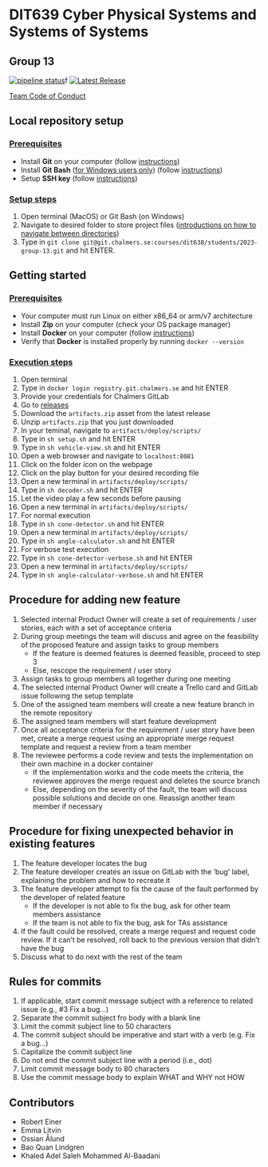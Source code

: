 # DIT639 Cyber Physical Systems and Systems of Systems
## Group 13

[![pipeline status](https://git.chalmers.se/courses/dit638/students/2023-group-13/badges/main/pipeline.svg)](https://git.chalmers.se/courses/dit638/students/2023-group-13/-/commits/main)f
[![Latest Release](https://git.chalmers.se/courses/dit638/students/2023-group-13/-/badges/release.svg)](https://git.chalmers.se/courses/dit638/students/2023-group-13/-/releases)

[Team Code of Conduct](./code-of-conduct.md)

## Local repository setup
### <ins>Prerequisites</ins>
- Install **Git** on your computer (follow [instructions](https://www.atlassian.com/git/tutorials/install-git#linux))
- Install **Git Bash** (<ins>for Windows users only</ins>) (follow [instructions](https://www.atlassian.com/git/tutorials/git-bash#:~:text=How%20to%20install%20Git%20Bash,open%20to%20execute%20Git%20Bash))
- Setup **SSH key** (follow [instructions](https://blog.robertelder.org/what-is-ssh/))

### <ins>Setup steps</ins>
1. Open terminal (MacOS) or Git Bash (on Windows) 
2. Navigate to desired folder to store project files ([introductions on how to navigate between directories](https://ubuntu.com/tutorials/command-line-for-beginners#1-overview))
3. Type in `git clone git@git.chalmers.se:courses/dit638/students/2023-group-13.git` and hit ENTER.

## Getting started
### <ins>Prerequisites</ins>
- Your computer must run Linux on either x86_64 or arm/v7 architecture
- Install **Zip** on your computer (check your OS package manager)
- Install **Docker** on your computer (follow [instructions](https://docs.docker.com/engine/install/ubuntu/))
- Verify that **Docker** is installed properly by running `docker --version`

### <ins>Execution steps</ins>
1. Open terminal
2. Type in `docker login registry.git.chalmers.se` and hit ENTER
3. Provide your credentials for Chalmers GitLab
4. Go to [releases](https://git.chalmers.se/courses/dit638/students/2023-group-13/-/releases)
5. Download the `artifacts.zip` asset from the latest release
6. Unzip `artifacts.zip` that you just downloaded
7. In your teminal, navigate to `artifacts/deploy/scripts/`
8. Type in `sh setup.sh` and hit ENTER
9. Type in `sh vehicle-view.sh` and hit ENTER
10. Open a web browser and navigate to `localhost:8081`
11. Click on the folder icon on the webpage
12. Click on the play button for your desired recording file
13. Open a new terminal in `artifacts/deploy/scripts/`
14. Type in `sh decoder.sh` and hit ENTER
15. Let the video play a few seconds before pausing
16. Open a new terminal in `artifacts/deploy/scripts/`
17. For normal execution
   1. Type in `sh cone-detector.sh` and hit ENTER
   2. Open a new terminal in `artifacts/deploy/scripts/`
   3. Type in `sh angle-calculator.sh` and hit ENTER
18. For verbose test execution
   1. Type in `sh cone-detector-verbose.sh` and hit ENTER
   2. Open a new terminal in `artifacts/deploy/scripts/`
   3. Type in `sh angle-calculator-verbose.sh` and hit ENTER


## Procedure for adding new feature
1. Selected internal Product Owner will create a set of requirements / user stories, each with a set of acceptance criteria
2. During group meetings the team will discuss and agree on the feasibility of the proposed feature and assign tasks to group members
   - If the feature is deemed features is deemed feasible, proceed to step 3
   - Else, rescope the requirement / user story
3. Assign tasks to group members all together during one meeting
4. The selected internal Product Owner will create a Trello card and GitLab issue following the setup template
5. One of the assigned team members will create a new feature branch in the remote repository
6. The assigned team members will start feature development
7. Once all acceptance criteria for the requirement / user story have been met, create a merge request using an appropriate merge request template and request a review from a team member
8. The reviewee performs a code review and tests the implementation on their own machine in a docker container
   - If the implementation works and the code meets the criteria, the reviewee approves the merge request and deletes the source branch
   - Else, depending on the severity of the fault, the team will discuss possible solutions and decide on one. Reassign another team member if necessary

## Procedure for fixing unexpected behavior in existing features
1. The feature developer locates the bug 
2. The feature developer creates an issue on GitLab with the ‘bug’ label, explaining the problem and how to recreate it
3. The feature developer attempt to fix the cause of the fault performed by the developer of related feature
   - If the developer is not able to fix the bug, ask for other team members assistance
   - If the team is not able to fix the bug, ask for TAs assistance
4. If the fault could be resolved, create a merge request and request code review. If it can’t be resolved, roll back to the previous version that didn’t have the bug
5. Discuss what to do next with the rest of the team

## Rules for commits
1. If applicable, start commit message subject with a reference to related issue (e.g., #3 Fix a bug…)
2. Separate the commit subject fro body with a blank line
3. Limit the commit subject line to 50 characters
4. The commit subject should be imperative and start with a verb (e.g. Fix a bug…)
5. Capitalize the commit subject line
6. Do not end the commit subject line with a period (i.e., dot)
7. Limit commit message body to 80 characters
8. Use the commit message body to explain WHAT and WHY not HOW

## Contributors
- Robert Einer					
- Emma Litvin					
- Ossian Ålund			
- Bao Quan Lindgren						
- Khaled Adel Saleh Mohammed Al-Baadani
